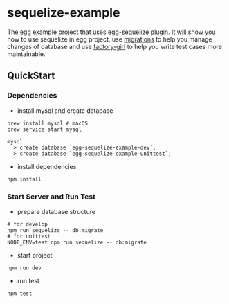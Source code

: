 # sequelize-example

The [egg] example project that uses [egg-sequelize] plugin. It will show you how to use sequelize in egg project, use [migrations] to help you manage changes of database and use [factory-girl] to help you write test cases more maintainable.

## QuickStart

### Dependencies

- install mysql and create database

```
brew install mysql # macOS
brew service start mysql

mysql
  > create database `egg-sequelize-example-dev`;
  > create database `egg-sequelize-example-unittest`;
```

- install dependencies

```
npm install
```

### Start Server and Run Test

- prepare database structure

```
# for develop
npm run sequelize -- db:migrate
# for unittest
NODE_ENV=test npm run sequelize -- db:migrate
```

- start project

```
npm run dev
```

- run test

```
npm test
```

[egg]: https://eggjs.org
[egg-sequelize]: https://github.com/eggjs/egg-sequelize
[sequelize]: http://docs.sequelizejs.com/
[migrations]: http://docs.sequelizejs.com/manual/tutorial/migrations.html
[factory-girl]: https://github.com/aexmachina/factory-girl
